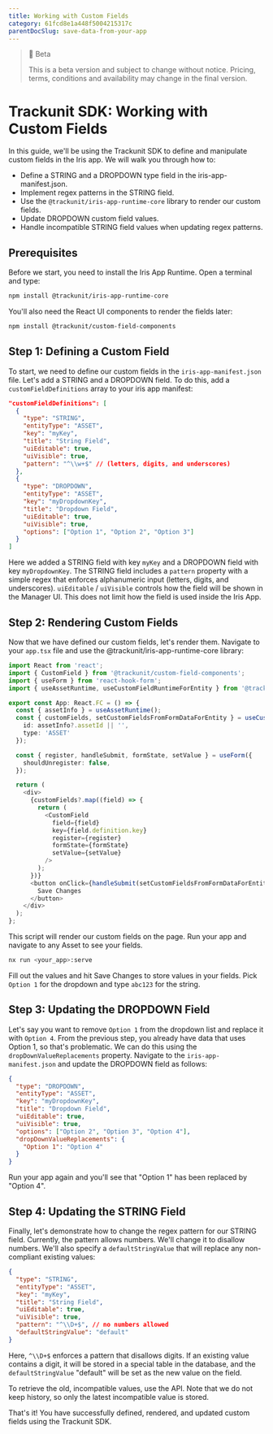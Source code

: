 ```yaml
---
title: Working with Custom Fields
category: 61fcd8e1a448f5004215317c
parentDocSlug: save-data-from-your-app
---
```


> 🚧 Beta
> 
> This is a beta version and subject to change without notice. Pricing, terms, conditions and availability may change in the final version.

# Trackunit SDK: Working with Custom Fields

In this guide, we'll be using the Trackunit SDK to define and manipulate custom fields in the Iris app. We will walk you through how to:

- Define a STRING and a DROPDOWN type field in the iris-app-manifest.json.
- Implement regex patterns in the STRING field.
- Use the `@trackunit/iris-app-runtime-core` library to render our custom fields.
- Update DROPDOWN custom field values.
- Handle incompatible STRING field values when updating regex patterns.

## Prerequisites
Before we start, you need to install the Iris App Runtime. Open a terminal and type:

```bash
npm install @trackunit/iris-app-runtime-core
```

You'll also need the React UI components to render the fields later:

```bash
npm install @trackunit/custom-field-components
```

## Step 1: Defining a Custom Field
To start, we need to define our custom fields in the `iris-app-manifest.json` file. Let's add a STRING and a DROPDOWN field. To do this, add a `customFieldDefinitions` array to your iris app manifest:

```json
"customFieldDefinitions": [
  {
    "type": "STRING",
    "entityType": "ASSET",
    "key": "myKey",
    "title": "String Field",
    "uiEditable": true,
    "uiVisible": true,
    "pattern": "^\\w+$" // (letters, digits, and underscores) 
  },
  {
    "type": "DROPDOWN",
    "entityType": "ASSET",
    "key": "myDropdownKey",
    "title": "Dropdown Field",
    "uiEditable": true,
    "uiVisible": true,
    "options": ["Option 1", "Option 2", "Option 3"]
  }
]
```

Here we added a STRING field with key `myKey` and a DROPDOWN field with key `myDropdownKey`. The STRING field includes a `pattern` property with a simple regex that enforces alphanumeric input (letters, digits, and underscores). `uiEditable` / `uiVisible` controls how the field will be shown in the Manager UI. This does not limit how the field is used inside the Iris App.

## Step 2: Rendering Custom Fields
Now that we have defined our custom fields, let's render them. Navigate to your `app.tsx` file and use the @trackunit/iris-app-runtime-core library:

```ts
import React from 'react';
import { CustomField } from '@trackunit/custom-field-components';
import { useForm } from 'react-hook-form';
import { useAssetRuntime, useCustomFieldRuntimeForEntity } from '@trackunit/react-core-hooks';

export const App: React.FC = () => {
  const { assetInfo } = useAssetRuntime();
  const { customFields, setCustomFieldsFromFormDataForEntity } = useCustomFieldRuntimeForEntity( {
    id: assetInfo?.assetId || '',
    type: 'ASSET'
  });

  const { register, handleSubmit, formState, setValue } = useForm({
    shouldUnregister: false,
  });

  return (
    <div>
      {customFields?.map((field) => {
        return (
          <CustomField
            field={field}
            key={field.definition.key}
            register={register}
            formState={formState}
            setValue={setValue}
          />
        );
      })}
      <button onClick={handleSubmit(setCustomFieldsFromFormDataForEntity)}>
        Save Changes
      </button>
    </div>
  );
};
```

This script will render our custom fields on the page. Run your app and navigate to any Asset to see your fields.
```bash
nx run <your_app>:serve
```
Fill out the values and hit Save Changes to store values in your fields. Pick `Option 1` for the dropdown and type `abc123` for the string.

## Step 3: Updating the DROPDOWN Field
Let's say you want to remove `Option 1` from the dropdown list and replace it with `Option 4`. From the previous step, you already have data that uses Option 1, so that's problematic. We can do this using the `dropDownValueReplacements` property. Navigate to the `iris-app-manifest.json` and update the DROPDOWN field as follows:

```json
{
  "type": "DROPDOWN",
  "entityType": "ASSET",
  "key": "myDropdownKey",
  "title": "Dropdown Field",
  "uiEditable": true,
  "uiVisible": true,
  "options": ["Option 2", "Option 3", "Option 4"],
  "dropDownValueReplacements": {
    "Option 1": "Option 4"
  }
}
```

Run your app again and you'll see that "Option 1" has been replaced by "Option 4".

## Step 4: Updating the STRING Field
Finally, let's demonstrate how to change the regex pattern for our STRING field. Currently, the pattern allows numbers. We'll change it to disallow numbers. We'll also specify a `defaultStringValue` that will replace any non-compliant existing values:

```json
{
  "type": "STRING",
  "entityType": "ASSET",
  "key": "myKey",
  "title": "String Field",
  "uiEditable": true,
  "uiVisible": true,
  "pattern": "^\\D+$", // no numbers allowed
  "defaultStringValue": "default"
}
```

Here, `^\\D+$` enforces a pattern that disallows digits. If an existing value contains a digit, it will be stored in a special table in the database, and the `defaultStringValue` "default" will be set as the new value on the field.

To retrieve the old, incompatible values, use the API. Note that we do not keep history, so only the latest incompatible value is stored.

That's it! You have successfully defined, rendered, and updated custom fields using the Trackunit SDK.